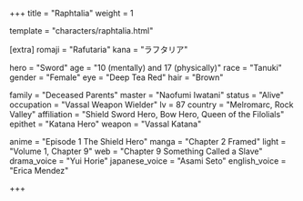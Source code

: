 +++
title = "Raphtalia"
weight = 1

template = "characters/raphtalia.html"

[extra]
romaji = "Rafutaria"
kana = "ラフタリア"

hero = "Sword"
age = "10 (mentally) and 17 (physically)"
race = "Tanuki"
gender = "Female"
eye = "Deep Tea Red"
hair = "Brown"

family = "Deceased Parents"
master = "Naofumi Iwatani"
status = "Alive"
occupation = "Vassal Weapon Wielder"
lv = 87
country = "Melromarc, Rock Valley"
affiliation = "Shield Sword Hero, Bow Hero, Queen of the Filolials"
epithet = "Katana Hero"
weapon = "Vassal Katana"

anime = "Episode 1 The Shield Hero"
manga = "Chapter 2 Framed"
light = "Volume 1, Chapter 9"
web = "Chapter 9 Something Called a Slave"
drama_voice = "Yui Horie"
japanese_voice = "Asami Seto"
english_voice = "Erica Mendez"

+++